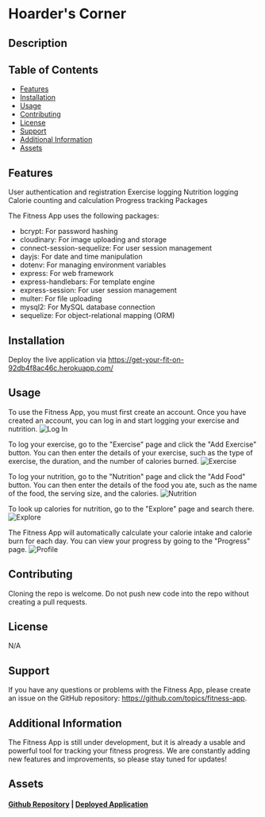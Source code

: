 # Hoarder's Corner

## Description

## Table of Contents

- [Features](#features)
- [Installation](#installation)
- [Usage](#usage)
- [Contributing](#contributing)
- [License](#license)
- [Support](#support)
- [Additional Information](#additional-information)
- [Assets](#assets)

## Features

User authentication and registration
Exercise logging
Nutrition logging
Calorie counting and calculation
Progress tracking
Packages

The Fitness App uses the following packages:

- bcrypt: For password hashing
- cloudinary: For image uploading and storage
- connect-session-sequelize: For user session management
- dayjs: For date and time manipulation
- dotenv: For managing environment variables
- express: For web framework
- express-handlebars: For template engine
- express-session: For user session management
- multer: For file uploading
- mysql2: For MySQL database connection
- sequelize: For object-relational mapping (ORM)

## Installation

Deploy the live application via https://get-your-fit-on-92db4f8ac46c.herokuapp.com/

## Usage

To use the Fitness App, you must first create an account. Once you have created an account, you can log in and start logging your exercise and nutrition.
![Log In](<assets/Screenshot 2023-09-27 221323.png>)

To log your exercise, go to the "Exercise" page and click the "Add Exercise" button. You can then enter the details of your exercise, such as the type of exercise, the duration, and the number of calories burned.
![Exercise](<assets/Screenshot 2023-09-27 221540.png>)

To log your nutrition, go to the "Nutrition" page and click the "Add Food" button. You can then enter the details of the food you ate, such as the name of the food, the serving size, and the calories.
![Nutrition](<assets/Screenshot 2023-09-27 221624.png>)

To look up calories for nutrition, go to the "Explore" page and search there.
![Explore](<assets/Screenshot 2023-09-27 225138.png>)

The Fitness App will automatically calculate your calorie intake and calorie burn for each day. You can view your progress by going to the "Progress" page.
![Profile](<assets/Screenshot 2023-09-27 224922.png>)

## Contributing

Cloning the repo is welcome. Do not push new code into the repo without creating a pull requests.

## License

N/A

## Support

If you have any questions or problems with the Fitness App, please create an issue on the GitHub repository: https://github.com/topics/fitness-app.

## Additional Information

The Fitness App is still under development, but it is already a usable and powerful tool for tracking your fitness progress. We are constantly adding new features and improvements, so please stay tuned for updates!

## Assets

#### [Github Repository](https://github.com/jsgunn22/smell-o-scope) | [Deployed Application](https://smell-o-scope-fing-longer-8a61e2b82a17.herokuapp.com/)
